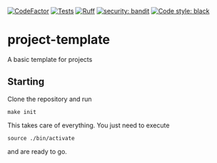 [![CodeFactor](https://www.codefactor.io/repository/github/aaronzipp/project-template/badge)](https://www.codefactor.io/repository/github/aaronzipp/project-template)
[![Tests](https://github.com/aaronzipp/project-template/actions/workflows/main.yml/badge.svg)](https://github.com/aaronzipp/project-template/actions/workflows/main.yml)
[![Ruff](https://img.shields.io/endpoint?url=https://raw.githubusercontent.com/charliermarsh/ruff/main/assets/badge/v1.json)](https://github.com/charliermarsh/ruff)
[![security: bandit](https://img.shields.io/badge/security-bandit-yellow.svg)](https://github.com/PyCQA/bandit)
<a href="https://github.com/psf/black"><img alt="Code style: black" src="https://img.shields.io/badge/code%20style-black-000000.svg"></a>
# project-template
A basic template for projects

## Starting

Clone the repository and run
```
make init
```

This takes care of everything. You just need to execute
```
source ./bin/activate
```
and are ready to go.
